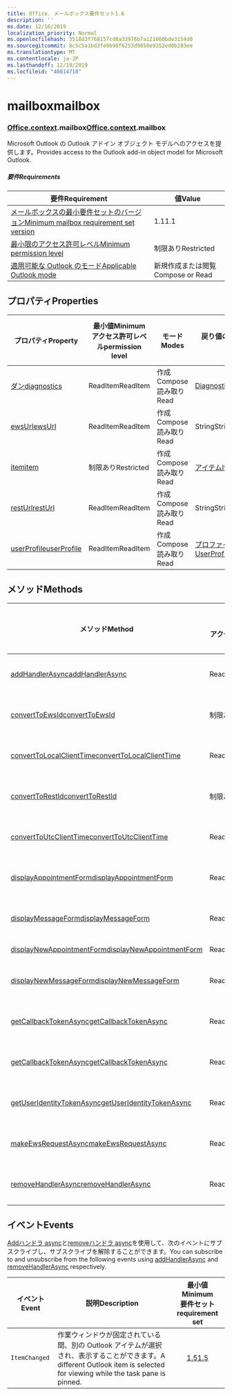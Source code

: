 ```yaml
---
title: Office. メールボックス要件セット1.6
description: ''
ms.date: 12/16/2019
localization_priority: Normal
ms.openlocfilehash: 3518d3f768157cd8a33976b7a121660bde3154d0
ms.sourcegitcommit: 8c5c5a1bd3fe8b90f6253d9850e9352ed0b283ee
ms.translationtype: MT
ms.contentlocale: ja-JP
ms.lasthandoff: 12/19/2019
ms.locfileid: "40814718"
---
```

# <a name="mailbox"></a><span data-ttu-id="1197b-102">mailbox</span><span class="sxs-lookup"><span data-stu-id="1197b-102">mailbox</span></span>

### <a name="officeofficemdcontextofficecontextmdmailbox"></a><span data-ttu-id="1197b-103">[Office](office.md)[.context](office.context.md).mailbox</span><span class="sxs-lookup"><span data-stu-id="1197b-103">[Office](office.md)[.context](office.context.md).mailbox</span></span>

<span data-ttu-id="1197b-104">Microsoft Outlook の Outlook アドイン オブジェクト モデルへのアクセスを提供します。</span><span class="sxs-lookup"><span data-stu-id="1197b-104">Provides access to the Outlook add-in object model for Microsoft Outlook.</span></span>

##### <a name="requirements"></a><span data-ttu-id="1197b-105">要件</span><span class="sxs-lookup"><span data-stu-id="1197b-105">Requirements</span></span>

|<span data-ttu-id="1197b-106">要件</span><span class="sxs-lookup"><span data-stu-id="1197b-106">Requirement</span></span>| <span data-ttu-id="1197b-107">値</span><span class="sxs-lookup"><span data-stu-id="1197b-107">Value</span></span>|
|---|---|
|[<span data-ttu-id="1197b-108">メールボックスの最小要件セットのバージョン</span><span class="sxs-lookup"><span data-stu-id="1197b-108">Minimum mailbox requirement set version</span></span>](../../requirement-sets/outlook-api-requirement-sets.md)| <span data-ttu-id="1197b-109">1.1</span><span class="sxs-lookup"><span data-stu-id="1197b-109">1.1</span></span>|
|[<span data-ttu-id="1197b-110">最小限のアクセス許可レベル</span><span class="sxs-lookup"><span data-stu-id="1197b-110">Minimum permission level</span></span>](/outlook/add-ins/understanding-outlook-add-in-permissions)| <span data-ttu-id="1197b-111">制限あり</span><span class="sxs-lookup"><span data-stu-id="1197b-111">Restricted</span></span>|
|[<span data-ttu-id="1197b-112">適用可能な Outlook のモード</span><span class="sxs-lookup"><span data-stu-id="1197b-112">Applicable Outlook mode</span></span>](/outlook/add-ins/#extension-points)| <span data-ttu-id="1197b-113">新規作成または閲覧</span><span class="sxs-lookup"><span data-stu-id="1197b-113">Compose or Read</span></span>|

## <a name="properties"></a><span data-ttu-id="1197b-114">プロパティ</span><span class="sxs-lookup"><span data-stu-id="1197b-114">Properties</span></span>

| <span data-ttu-id="1197b-115">プロパティ</span><span class="sxs-lookup"><span data-stu-id="1197b-115">Property</span></span> | <span data-ttu-id="1197b-116">最小値</span><span class="sxs-lookup"><span data-stu-id="1197b-116">Minimum</span></span><br><span data-ttu-id="1197b-117">アクセス許可レベル</span><span class="sxs-lookup"><span data-stu-id="1197b-117">permission level</span></span> | <span data-ttu-id="1197b-118">モード</span><span class="sxs-lookup"><span data-stu-id="1197b-118">Modes</span></span> | <span data-ttu-id="1197b-119">戻り値の種類</span><span class="sxs-lookup"><span data-stu-id="1197b-119">Return type</span></span> | <span data-ttu-id="1197b-120">最小値</span><span class="sxs-lookup"><span data-stu-id="1197b-120">Minimum</span></span><br><span data-ttu-id="1197b-121">要件セット</span><span class="sxs-lookup"><span data-stu-id="1197b-121">requirement set</span></span> |
|---|---|---|---|:---:|
| [<span data-ttu-id="1197b-122">ダン</span><span class="sxs-lookup"><span data-stu-id="1197b-122">diagnostics</span></span>](office.context.mailbox.diagnostics.md) | <span data-ttu-id="1197b-123">ReadItem</span><span class="sxs-lookup"><span data-stu-id="1197b-123">ReadItem</span></span> | <span data-ttu-id="1197b-124">作成</span><span class="sxs-lookup"><span data-stu-id="1197b-124">Compose</span></span><br><span data-ttu-id="1197b-125">読み取り</span><span class="sxs-lookup"><span data-stu-id="1197b-125">Read</span></span> | [<span data-ttu-id="1197b-126">Diagnostics</span><span class="sxs-lookup"><span data-stu-id="1197b-126">Diagnostics</span></span>](/javascript/api/outlook/office.diagnostics?view=outlook-js-1.6) | [<span data-ttu-id="1197b-127">1.1</span><span class="sxs-lookup"><span data-stu-id="1197b-127">1.1</span></span>](../requirement-set-1.1/outlook-requirement-set-1.1.md) |
| [<span data-ttu-id="1197b-128">ewsUrl</span><span class="sxs-lookup"><span data-stu-id="1197b-128">ewsUrl</span></span>](/javascript/api/outlook/office.mailbox?view=outlook-js-1.6#ewsurl) | <span data-ttu-id="1197b-129">ReadItem</span><span class="sxs-lookup"><span data-stu-id="1197b-129">ReadItem</span></span> | <span data-ttu-id="1197b-130">作成</span><span class="sxs-lookup"><span data-stu-id="1197b-130">Compose</span></span><br><span data-ttu-id="1197b-131">読み取り</span><span class="sxs-lookup"><span data-stu-id="1197b-131">Read</span></span> | <span data-ttu-id="1197b-132">String</span><span class="sxs-lookup"><span data-stu-id="1197b-132">String</span></span> | [<span data-ttu-id="1197b-133">1.1</span><span class="sxs-lookup"><span data-stu-id="1197b-133">1.1</span></span>](../requirement-set-1.1/outlook-requirement-set-1.1.md) |
| [<span data-ttu-id="1197b-134">item</span><span class="sxs-lookup"><span data-stu-id="1197b-134">item</span></span>](office.context.mailbox.item.md) | <span data-ttu-id="1197b-135">制限あり</span><span class="sxs-lookup"><span data-stu-id="1197b-135">Restricted</span></span> | <span data-ttu-id="1197b-136">作成</span><span class="sxs-lookup"><span data-stu-id="1197b-136">Compose</span></span><br><span data-ttu-id="1197b-137">読み取り</span><span class="sxs-lookup"><span data-stu-id="1197b-137">Read</span></span> | [<span data-ttu-id="1197b-138">アイテム</span><span class="sxs-lookup"><span data-stu-id="1197b-138">Item</span></span>](/javascript/api/outlook/office.item?view=outlook-js-1.6) | [<span data-ttu-id="1197b-139">1.1</span><span class="sxs-lookup"><span data-stu-id="1197b-139">1.1</span></span>](../requirement-set-1.1/outlook-requirement-set-1.1.md) |
| [<span data-ttu-id="1197b-140">restUrl</span><span class="sxs-lookup"><span data-stu-id="1197b-140">restUrl</span></span>](/javascript/api/outlook/office.mailbox?view=outlook-js-1.6#resturl) | <span data-ttu-id="1197b-141">ReadItem</span><span class="sxs-lookup"><span data-stu-id="1197b-141">ReadItem</span></span> | <span data-ttu-id="1197b-142">作成</span><span class="sxs-lookup"><span data-stu-id="1197b-142">Compose</span></span><br><span data-ttu-id="1197b-143">読み取り</span><span class="sxs-lookup"><span data-stu-id="1197b-143">Read</span></span> | <span data-ttu-id="1197b-144">String</span><span class="sxs-lookup"><span data-stu-id="1197b-144">String</span></span> | [<span data-ttu-id="1197b-145">1.5</span><span class="sxs-lookup"><span data-stu-id="1197b-145">1.5</span></span>](../requirement-set-1.5/outlook-requirement-set-1.5.md) |
| [<span data-ttu-id="1197b-146">userProfile</span><span class="sxs-lookup"><span data-stu-id="1197b-146">userProfile</span></span>](office.context.mailbox.userProfile.md) | <span data-ttu-id="1197b-147">ReadItem</span><span class="sxs-lookup"><span data-stu-id="1197b-147">ReadItem</span></span> | <span data-ttu-id="1197b-148">作成</span><span class="sxs-lookup"><span data-stu-id="1197b-148">Compose</span></span><br><span data-ttu-id="1197b-149">読み取り</span><span class="sxs-lookup"><span data-stu-id="1197b-149">Read</span></span> | [<span data-ttu-id="1197b-150">プロファイル</span><span class="sxs-lookup"><span data-stu-id="1197b-150">UserProfile</span></span>](/javascript/api/outlook/office.userprofile?view=outlook-js-1.6) | [<span data-ttu-id="1197b-151">1.1</span><span class="sxs-lookup"><span data-stu-id="1197b-151">1.1</span></span>](../requirement-set-1.1/outlook-requirement-set-1.1.md) |

## <a name="methods"></a><span data-ttu-id="1197b-152">メソッド</span><span class="sxs-lookup"><span data-stu-id="1197b-152">Methods</span></span>

| <span data-ttu-id="1197b-153">メソッド</span><span class="sxs-lookup"><span data-stu-id="1197b-153">Method</span></span> | <span data-ttu-id="1197b-154">最小値</span><span class="sxs-lookup"><span data-stu-id="1197b-154">Minimum</span></span><br><span data-ttu-id="1197b-155">アクセス許可レベル</span><span class="sxs-lookup"><span data-stu-id="1197b-155">permission level</span></span> | <span data-ttu-id="1197b-156">モード</span><span class="sxs-lookup"><span data-stu-id="1197b-156">Modes</span></span> | <span data-ttu-id="1197b-157">最小値</span><span class="sxs-lookup"><span data-stu-id="1197b-157">Minimum</span></span><br><span data-ttu-id="1197b-158">要件セット</span><span class="sxs-lookup"><span data-stu-id="1197b-158">requirement set</span></span> |
|---|---|---|:---:|
| [<span data-ttu-id="1197b-159">addHandlerAsync</span><span class="sxs-lookup"><span data-stu-id="1197b-159">addHandlerAsync</span></span>](/javascript/api/outlook/office.mailbox?view=outlook-js-1.6#addhandlerasync-eventtype--handler--options--callback-) | <span data-ttu-id="1197b-160">ReadItem</span><span class="sxs-lookup"><span data-stu-id="1197b-160">ReadItem</span></span> | <span data-ttu-id="1197b-161">作成</span><span class="sxs-lookup"><span data-stu-id="1197b-161">Compose</span></span><br><span data-ttu-id="1197b-162">読み取り</span><span class="sxs-lookup"><span data-stu-id="1197b-162">Read</span></span> | [<span data-ttu-id="1197b-163">1.5</span><span class="sxs-lookup"><span data-stu-id="1197b-163">1.5</span></span>](../requirement-set-1.5/outlook-requirement-set-1.5.md) |
| [<span data-ttu-id="1197b-164">convertToEwsId</span><span class="sxs-lookup"><span data-stu-id="1197b-164">convertToEwsId</span></span>](/javascript/api/outlook/office.mailbox?view=outlook-js-1.6#converttoewsid-itemid--restversion-) | <span data-ttu-id="1197b-165">制限あり</span><span class="sxs-lookup"><span data-stu-id="1197b-165">Restricted</span></span> | <span data-ttu-id="1197b-166">作成</span><span class="sxs-lookup"><span data-stu-id="1197b-166">Compose</span></span><br><span data-ttu-id="1197b-167">読み取り</span><span class="sxs-lookup"><span data-stu-id="1197b-167">Read</span></span> | [<span data-ttu-id="1197b-168">1.3</span><span class="sxs-lookup"><span data-stu-id="1197b-168">1.3</span></span>](../requirement-set-1.3/outlook-requirement-set-1.3.md) |
| [<span data-ttu-id="1197b-169">convertToLocalClientTime</span><span class="sxs-lookup"><span data-stu-id="1197b-169">convertToLocalClientTime</span></span>](/javascript/api/outlook/office.mailbox?view=outlook-js-1.6#converttolocalclienttime-timevalue-) | <span data-ttu-id="1197b-170">ReadItem</span><span class="sxs-lookup"><span data-stu-id="1197b-170">ReadItem</span></span> | <span data-ttu-id="1197b-171">作成</span><span class="sxs-lookup"><span data-stu-id="1197b-171">Compose</span></span><br><span data-ttu-id="1197b-172">読み取り</span><span class="sxs-lookup"><span data-stu-id="1197b-172">Read</span></span> | [<span data-ttu-id="1197b-173">1.1</span><span class="sxs-lookup"><span data-stu-id="1197b-173">1.1</span></span>](../requirement-set-1.1/outlook-requirement-set-1.1.md) |
| [<span data-ttu-id="1197b-174">convertToRestId</span><span class="sxs-lookup"><span data-stu-id="1197b-174">convertToRestId</span></span>](/javascript/api/outlook/office.mailbox?view=outlook-js-1.6#converttorestid-itemid--restversion-) | <span data-ttu-id="1197b-175">制限あり</span><span class="sxs-lookup"><span data-stu-id="1197b-175">Restricted</span></span> | <span data-ttu-id="1197b-176">作成</span><span class="sxs-lookup"><span data-stu-id="1197b-176">Compose</span></span><br><span data-ttu-id="1197b-177">読み取り</span><span class="sxs-lookup"><span data-stu-id="1197b-177">Read</span></span> | [<span data-ttu-id="1197b-178">1.3</span><span class="sxs-lookup"><span data-stu-id="1197b-178">1.3</span></span>](../requirement-set-1.3/outlook-requirement-set-1.3.md) |
| [<span data-ttu-id="1197b-179">convertToUtcClientTime</span><span class="sxs-lookup"><span data-stu-id="1197b-179">convertToUtcClientTime</span></span>](/javascript/api/outlook/office.mailbox?view=outlook-js-1.6#converttoutcclienttime-input-) | <span data-ttu-id="1197b-180">ReadItem</span><span class="sxs-lookup"><span data-stu-id="1197b-180">ReadItem</span></span> | <span data-ttu-id="1197b-181">作成</span><span class="sxs-lookup"><span data-stu-id="1197b-181">Compose</span></span><br><span data-ttu-id="1197b-182">読み取り</span><span class="sxs-lookup"><span data-stu-id="1197b-182">Read</span></span> | [<span data-ttu-id="1197b-183">1.1</span><span class="sxs-lookup"><span data-stu-id="1197b-183">1.1</span></span>](../requirement-set-1.1/outlook-requirement-set-1.1.md) |
| [<span data-ttu-id="1197b-184">displayAppointmentForm</span><span class="sxs-lookup"><span data-stu-id="1197b-184">displayAppointmentForm</span></span>](/javascript/api/outlook/office.mailbox?view=outlook-js-1.6#displayappointmentform-itemid-) | <span data-ttu-id="1197b-185">ReadItem</span><span class="sxs-lookup"><span data-stu-id="1197b-185">ReadItem</span></span> | <span data-ttu-id="1197b-186">作成</span><span class="sxs-lookup"><span data-stu-id="1197b-186">Compose</span></span><br><span data-ttu-id="1197b-187">読み取り</span><span class="sxs-lookup"><span data-stu-id="1197b-187">Read</span></span> | [<span data-ttu-id="1197b-188">1.1</span><span class="sxs-lookup"><span data-stu-id="1197b-188">1.1</span></span>](../requirement-set-1.1/outlook-requirement-set-1.1.md) |
| [<span data-ttu-id="1197b-189">displayMessageForm</span><span class="sxs-lookup"><span data-stu-id="1197b-189">displayMessageForm</span></span>](/javascript/api/outlook/office.mailbox?view=outlook-js-1.6#displaymessageform-itemid-) | <span data-ttu-id="1197b-190">ReadItem</span><span class="sxs-lookup"><span data-stu-id="1197b-190">ReadItem</span></span> | <span data-ttu-id="1197b-191">作成</span><span class="sxs-lookup"><span data-stu-id="1197b-191">Compose</span></span><br><span data-ttu-id="1197b-192">読み取り</span><span class="sxs-lookup"><span data-stu-id="1197b-192">Read</span></span> | [<span data-ttu-id="1197b-193">1.1</span><span class="sxs-lookup"><span data-stu-id="1197b-193">1.1</span></span>](../requirement-set-1.1/outlook-requirement-set-1.1.md) |
| [<span data-ttu-id="1197b-194">displayNewAppointmentForm</span><span class="sxs-lookup"><span data-stu-id="1197b-194">displayNewAppointmentForm</span></span>](/javascript/api/outlook/office.mailbox?view=outlook-js-1.6#displaynewappointmentform-parameters-) | <span data-ttu-id="1197b-195">ReadItem</span><span class="sxs-lookup"><span data-stu-id="1197b-195">ReadItem</span></span> | <span data-ttu-id="1197b-196">読み取り</span><span class="sxs-lookup"><span data-stu-id="1197b-196">Read</span></span> | [<span data-ttu-id="1197b-197">1.1</span><span class="sxs-lookup"><span data-stu-id="1197b-197">1.1</span></span>](../requirement-set-1.1/outlook-requirement-set-1.1.md) |
| [<span data-ttu-id="1197b-198">displayNewMessageForm</span><span class="sxs-lookup"><span data-stu-id="1197b-198">displayNewMessageForm</span></span>](/javascript/api/outlook/office.mailbox?view=outlook-js-1.6#displaynewmessageform-parameters-) | <span data-ttu-id="1197b-199">ReadItem</span><span class="sxs-lookup"><span data-stu-id="1197b-199">ReadItem</span></span> | <span data-ttu-id="1197b-200">作成</span><span class="sxs-lookup"><span data-stu-id="1197b-200">Compose</span></span><br><span data-ttu-id="1197b-201">読み取り</span><span class="sxs-lookup"><span data-stu-id="1197b-201">Read</span></span> | [<span data-ttu-id="1197b-202">1.6</span><span class="sxs-lookup"><span data-stu-id="1197b-202">1.6</span></span>](../requirement-set-1.6/outlook-requirement-set-1.6.md) |
| [<span data-ttu-id="1197b-203">getCallbackTokenAsync</span><span class="sxs-lookup"><span data-stu-id="1197b-203">getCallbackTokenAsync</span></span>](/javascript/api/outlook/office.mailbox?view=outlook-js-1.6#getcallbacktokenasync-options--callback-) | <span data-ttu-id="1197b-204">ReadItem</span><span class="sxs-lookup"><span data-stu-id="1197b-204">ReadItem</span></span> | <span data-ttu-id="1197b-205">作成</span><span class="sxs-lookup"><span data-stu-id="1197b-205">Compose</span></span><br><span data-ttu-id="1197b-206">読み取り</span><span class="sxs-lookup"><span data-stu-id="1197b-206">Read</span></span> | [<span data-ttu-id="1197b-207">1.5</span><span class="sxs-lookup"><span data-stu-id="1197b-207">1.5</span></span>](../requirement-set-1.5/outlook-requirement-set-1.5.md) |
| [<span data-ttu-id="1197b-208">getCallbackTokenAsync</span><span class="sxs-lookup"><span data-stu-id="1197b-208">getCallbackTokenAsync</span></span>](/javascript/api/outlook/office.mailbox?view=outlook-js-1.6#getcallbacktokenasync-callback--usercontext-) | <span data-ttu-id="1197b-209">ReadItem</span><span class="sxs-lookup"><span data-stu-id="1197b-209">ReadItem</span></span> | <span data-ttu-id="1197b-210">作成</span><span class="sxs-lookup"><span data-stu-id="1197b-210">Compose</span></span><br><span data-ttu-id="1197b-211">読み取り</span><span class="sxs-lookup"><span data-stu-id="1197b-211">Read</span></span> | [<span data-ttu-id="1197b-212">1.3</span><span class="sxs-lookup"><span data-stu-id="1197b-212">1.3</span></span>](../requirement-set-1.3/outlook-requirement-set-1.3.md)<br>[<span data-ttu-id="1197b-213">1.1</span><span class="sxs-lookup"><span data-stu-id="1197b-213">1.1</span></span>](../requirement-set-1.1/outlook-requirement-set-1.1.md) |
| [<span data-ttu-id="1197b-214">getUserIdentityTokenAsync</span><span class="sxs-lookup"><span data-stu-id="1197b-214">getUserIdentityTokenAsync</span></span>](/javascript/api/outlook/office.mailbox?view=outlook-js-1.6#getuseridentitytokenasync-callback--usercontext-) | <span data-ttu-id="1197b-215">ReadItem</span><span class="sxs-lookup"><span data-stu-id="1197b-215">ReadItem</span></span> | <span data-ttu-id="1197b-216">作成</span><span class="sxs-lookup"><span data-stu-id="1197b-216">Compose</span></span><br><span data-ttu-id="1197b-217">読み取り</span><span class="sxs-lookup"><span data-stu-id="1197b-217">Read</span></span> | [<span data-ttu-id="1197b-218">1.1</span><span class="sxs-lookup"><span data-stu-id="1197b-218">1.1</span></span>](../requirement-set-1.1/outlook-requirement-set-1.1.md) |
| [<span data-ttu-id="1197b-219">makeEwsRequestAsync</span><span class="sxs-lookup"><span data-stu-id="1197b-219">makeEwsRequestAsync</span></span>](/javascript/api/outlook/office.mailbox?view=outlook-js-1.6#makeewsrequestasync-data--callback--usercontext-) | <span data-ttu-id="1197b-220">ReadWriteMailbox</span><span class="sxs-lookup"><span data-stu-id="1197b-220">ReadWriteMailbox</span></span> | <span data-ttu-id="1197b-221">作成</span><span class="sxs-lookup"><span data-stu-id="1197b-221">Compose</span></span><br><span data-ttu-id="1197b-222">読み取り</span><span class="sxs-lookup"><span data-stu-id="1197b-222">Read</span></span> | [<span data-ttu-id="1197b-223">1.1</span><span class="sxs-lookup"><span data-stu-id="1197b-223">1.1</span></span>](../requirement-set-1.1/outlook-requirement-set-1.1.md) |
| [<span data-ttu-id="1197b-224">removeHandlerAsync</span><span class="sxs-lookup"><span data-stu-id="1197b-224">removeHandlerAsync</span></span>](/javascript/api/outlook/office.mailbox?view=outlook-js-1.6#removehandlerasync-eventtype--options--callback-) | <span data-ttu-id="1197b-225">ReadItem</span><span class="sxs-lookup"><span data-stu-id="1197b-225">ReadItem</span></span> | <span data-ttu-id="1197b-226">作成</span><span class="sxs-lookup"><span data-stu-id="1197b-226">Compose</span></span><br><span data-ttu-id="1197b-227">読み取り</span><span class="sxs-lookup"><span data-stu-id="1197b-227">Read</span></span> | [<span data-ttu-id="1197b-228">1.5</span><span class="sxs-lookup"><span data-stu-id="1197b-228">1.5</span></span>](../requirement-set-1.5/outlook-requirement-set-1.5.md) |

## <a name="events"></a><span data-ttu-id="1197b-229">イベント</span><span class="sxs-lookup"><span data-stu-id="1197b-229">Events</span></span>

<span data-ttu-id="1197b-230">[Addハンドラ async](/javascript/api/outlook/office.mailbox?view=outlook-js-1.6#addhandlerasync-eventtype--handler--options--callback-)と[removeハンドラ async](/javascript/api/outlook/office.mailbox?view=outlook-js-1.6#removehandlerasync-eventtype--options--callback-)を使用して、次のイベントにサブスクライブし、サブスクライブを解除することができます。</span><span class="sxs-lookup"><span data-stu-id="1197b-230">You can subscribe to and unsubscribe from the following events using [addHandlerAsync](/javascript/api/outlook/office.mailbox?view=outlook-js-1.6#addhandlerasync-eventtype--handler--options--callback-) and [removeHandlerAsync](/javascript/api/outlook/office.mailbox?view=outlook-js-1.6#removehandlerasync-eventtype--options--callback-) respectively.</span></span>

| <span data-ttu-id="1197b-231">イベント</span><span class="sxs-lookup"><span data-stu-id="1197b-231">Event</span></span> | <span data-ttu-id="1197b-232">説明</span><span class="sxs-lookup"><span data-stu-id="1197b-232">Description</span></span> | <span data-ttu-id="1197b-233">最小値</span><span class="sxs-lookup"><span data-stu-id="1197b-233">Minimum</span></span><br><span data-ttu-id="1197b-234">要件セット</span><span class="sxs-lookup"><span data-stu-id="1197b-234">requirement set</span></span> |
|---|---|:---:|
|`ItemChanged`| <span data-ttu-id="1197b-235">作業ウィンドウが固定されている間、別の Outlook アイテムが選択され、表示することができます。</span><span class="sxs-lookup"><span data-stu-id="1197b-235">A different Outlook item is selected for viewing while the task pane is pinned.</span></span> | [<span data-ttu-id="1197b-236">1.5</span><span class="sxs-lookup"><span data-stu-id="1197b-236">1.5</span></span>](../requirement-set-1.5/outlook-requirement-set-1.5.md) |
